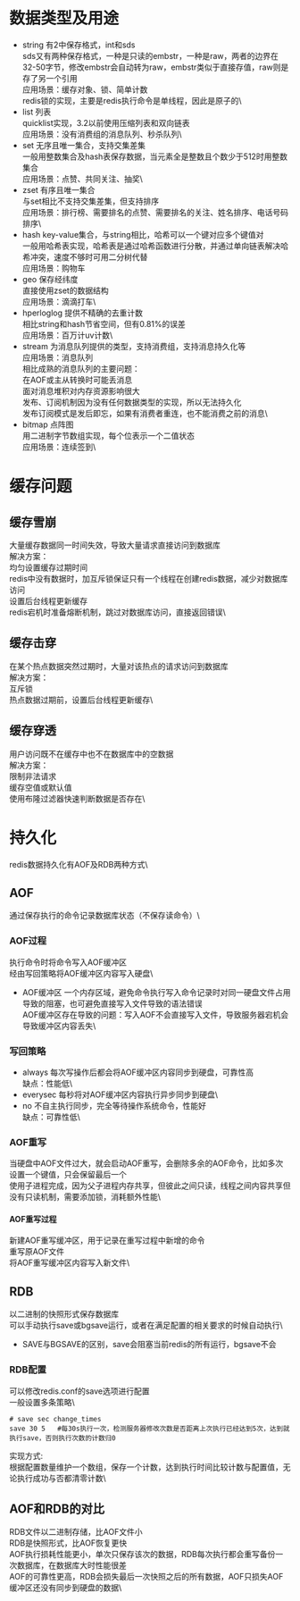 # 数据类型及用途
* string
有2中保存格式，int和sds\
sds又有两种保存格式，一种是只读的embstr，一种是raw，两者的边界在32-50字节，修改embstr会自动转为raw，embstr类似于直接存值，raw则是存了另一个引用\
应用场景：缓存对象、锁、简单计数\
redis锁的实现，主要是redis执行命令是单线程，因此是原子的\
* list
列表\
quicklist实现，3.2以前使用压缩列表和双向链表\
应用场景：没有消费组的消息队列、秒杀队列\
* set
无序且唯一集合，支持交集差集\
一般用整数集合及hash表保存数据，当元素全是整数且个数少于512时用整数集合\
应用场景：点赞、共同关注、抽奖\
* zset
有序且唯一集合\
与set相比不支持交集差集，但支持排序\
应用场景：排行榜、需要排名的点赞、需要排名的关注、姓名排序、电话号码排序\
* hash
key-value集合，与string相比，哈希可以一个键对应多个键值对\
一般用哈希表实现，哈希表是通过哈希函数进行分散，并通过单向链表解决哈希冲突，速度不够时可用二分树代替\
应用场景：购物车
* geo
保存经纬度\
直接使用zset的数据结构\
应用场景：滴滴打车\
* hperloglog
提供不精确的去重计数\
相比string和hash节省空间，但有0.81%的误差\
应用场景：百万计uv计数\
* stream
为消息队列提供的类型，支持消费组，支持消息持久化等\
应用场景：消息队列\
相比成熟的消息队列的主要问题：\
在AOF或主从转换时可能丢消息\
面对消息堆积对内存资源影响很大\
发布、订阅机制因为没有任何数据类型的实现，所以无法持久化\
发布订阅模式是发后即忘，如果有消费者重连，也不能消费之前的消息\
* bitmap
点阵图\
用二进制字节数组实现，每个位表示一个二值状态\
应用场景：连续签到\



# 缓存问题

## 缓存雪崩
大量缓存数据同一时间失效，导致大量请求直接访问到数据库\
解决方案：\
均匀设置缓存过期时间\
redis中没有数据时，加互斥锁保证只有一个线程在创建redis数据，减少对数据库访问\
设置后台线程更新缓存\
redis宕机时准备熔断机制，跳过对数据库访问，直接返回错误\

## 缓存击穿
在某个热点数据突然过期时，大量对该热点的请求访问到数据库\
解决方案：\
互斥锁\
热点数据过期前，设置后台线程更新缓存\

## 缓存穿透
用户访问既不在缓存中也不在数据库中的空数据\
解决方案：\
限制非法请求\
缓存空值或默认值\
使用布隆过滤器快速判断数据是否存在\



# 持久化
redis数据持久化有AOF及RDB两种方式\

## AOF
通过保存执行的命令记录数据库状态（不保存读命令）\

### AOF过程
执行命令时将命令写入AOF缓冲区\
经由写回策略将AOF缓冲区内容写入硬盘\

* AOF缓冲区
一个内存区域，避免命令执行写入命令记录时对同一硬盘文件占用导致的阻塞，也可避免直接写入文件导致的语法错误\
AOF缓冲区存在导致的问题：写入AOF不会直接写入文件，导致服务器宕机会导致缓冲区内容丢失\

### 写回策略
* always
每次写操作后都会将AOF缓冲区内容同步到硬盘，可靠性高\
缺点：性能低\
* everysec
每秒将对AOF缓冲区内容执行异步同步到硬盘\
* no
不自主执行同步，完全等待操作系统命令，性能好\
缺点：可靠性低\

### AOF重写
当硬盘中AOF文件过大，就会启动AOF重写，会删除多余的AOF命令，比如多次设置一个键值，只会保留最后一个\
使用子进程完成，因为父子进程内存共享，但彼此之间只读，线程之间内容共享但没有只读机制，需要添加锁，消耗额外性能\

#### AOF重写过程
新建AOF重写缓冲区，用于记录在重写过程中新增的命令\
重写原AOF文件\
将AOF重写缓冲区内容写入新文件\

## RDB
以二进制的快照形式保存数据库\
可以手动执行save或bgsave运行，或者在满足配置的相关要求的时候自动执行\

* SAVE与BGSAVE的区别，save会阻塞当前redis的所有运行，bgsave不会

### RDB配置
可以修改redis.conf的save选项进行配置\
一般设置多条策略\
```
# save sec change_times
save 30 5   #每30s执行一次，检测服务器修改次数是否距离上次执行已经达到5次，达到就执行save，否则执行次数的计数归0
```

实现方式:\
根据配置数量维护一个数组，保存一个计数，达到执行时间比较计数与配置值，无论执行成功与否都清零计数\

## AOF和RDB的对比

RDB文件以二进制存储，比AOF文件小\
RDB是快照形式，比AOF恢复更快\
AOF执行损耗性能更小，单次只保存该次的数据，RDB每次执行都会重写备份一次数据库，在数据库大时性能很差\
AOF的可靠性更高，RDB会损失最后一次快照之后的所有数据，AOF只损失AOF缓冲区还没有同步到硬盘的数据\